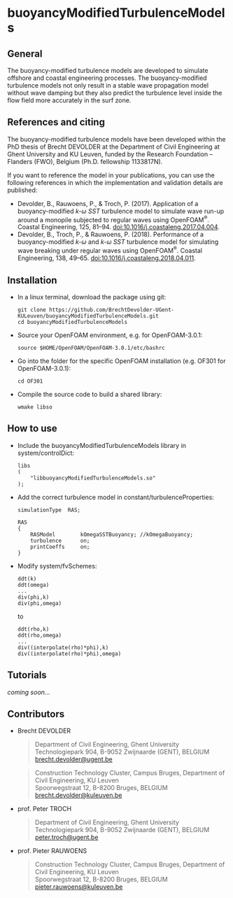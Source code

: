 buoyancyModifiedTurbulenceModels
================================

## General

The buoyancy-modified turbulence models are developed to simulate offshore 
and coastal engineering processes. The buoyancy-modified turbulence 
models not only result in a stable wave propagation model without wave 
damping but they also predict the turbulence level inside the flow field 
more accurately in the surf zone.

## References and citing

The buoyancy-modified turbulence models have been developed within the 
PhD thesis of Brecht DEVOLDER at the Department of Civil Engineering at 
Ghent University and KU Leuven, funded by the Research Foundation – 
Flanders (FWO), Belgium (Ph.D. fellowship 1133817N).

If you want to reference the model in your publications, you can use the 
following references in which the implementation and validation details 
are published:  
- Devolder, B., Rauwoens, P., & Troch, P. (2017). Application of a buoyancy-modified *k-ω SST* turbulence model to simulate wave run-up around a monopile subjected to regular waves using OpenFOAM<sup>®</sup>. Coastal Engineering, 125, 81–94. [doi:10.1016/j.coastaleng.2017.04.004](https://doi.org/10.1016/j.coastaleng.2017.04.004).
- Devolder, B., Troch, P., & Rauwoens, P. (2018). Performance of a buoyancy-modified *k-ω* and *k-ω SST* turbulence model for simulating wave breaking under regular waves using OpenFOAM<sup>®</sup>. Coastal Engineering, 138, 49–65. [doi:10.1016/j.coastaleng.2018.04.011](https://doi.org/10.1016/j.coastaleng.2018.04.011).

## Installation

- In a linux terminal, download the package using git:

      git clone https://github.com/BrechtDevolder-UGent-KULeuven/buoyancyModifiedTurbulenceModels.git
      cd buoyancyModifiedTurbulenceModels

- Source your OpenFOAM environment, e.g. for OpenFOAM-3.0.1: 

      source $HOME/OpenFOAM/OpenFOAM-3.0.1/etc/bashrc        

- Go into the folder for the specific OpenFOAM installation (e.g. OF301 for OpenFOAM-3.0.1):

      cd OF301
        
- Compile the source code to build a shared library:

      wmake libso

## How to use

- Include the buoyancyModifiedTurbulenceModels library in system/controlDict:

      libs
      (
          "libbuoyancyModifiedTurbulenceModels.so"
      );
		
- Add the correct turbulence model in constant/turbulenceProperties:

      simulationType  RAS;

      RAS
      {
          RASModel        kOmegaSSTBuoyancy; //kOmegaBuoyancy;
          turbulence      on;
          printCoeffs     on;
      }

- Modify system/fvSchemes:

      ddt(k)
      ddt(omega)
      ...
      div(phi,k)
      div(phi,omega)
		
    to

      ddt(rho,k)
      ddt(rho,omega)
      ...
      div((interpolate(rho)*phi),k)
      div((interpolate(rho)*phi),omega)

## Tutorials

*coming soon...*


## Contributors

- Brecht DEVOLDER  

	> Department of Civil Engineering, Ghent University  
	> Technologiepark 904, B-9052 Zwijnaarde (GENT), BELGIUM  
	> <brecht.devolder@ugent.be>  
	
	> Construction Technology Cluster, Campus Bruges, Department of Civil Engineering, KU Leuven  
	> Spoorwegstraat 12, B-8200 Bruges, BELGIUM  
	> <brecht.devolder@kuleuven.be>  

	
- prof. Peter TROCH  

	> Department of Civil Engineering, Ghent University  
	> Technologiepark 904, B-9052 Zwijnaarde (GENT), BELGIUM  
	> <peter.troch@ugent.be>  

	
- prof. Pieter RAUWOENS  

	> Construction Technology Cluster, Campus Bruges, Department of Civil Engineering, KU Leuven  
	> Spoorwegstraat 12, B-8200 Bruges, BELGIUM  
	> <pieter.rauwoens@kuleuven.be>  
